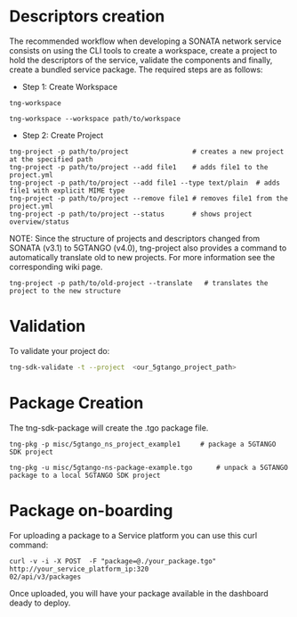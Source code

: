# Descriptors creation

The recommended workflow when developing a SONATA network service consists on using the CLI tools to create a workspace, create a project to hold the descriptors of the service, validate the components and finally, create a bundled service package. The required steps are as follows:

-   Step 1: Create Workspace

```
tng-workspace

tng-workspace --workspace path/to/workspace
````

-   Step 2: Create Project

```
tng-project -p path/to/project                # creates a new project at the specified path
tng-project -p path/to/project --add file1    # adds file1 to the project.yml
tng-project -p path/to/project --add file1 --type text/plain  # adds file1 with explicit MIME type
tng-project -p path/to/project --remove file1 # removes file1 from the project.yml
tng-project -p path/to/project --status       # shows project overview/status
````

NOTE: Since the structure of projects and descriptors changed from SONATA (v3.1) to 5GTANGO (v4.0), tng-project also provides a command to automatically translate old to new projects. For more information see the corresponding wiki page.
```
tng-project -p path/to/old-project --translate   # translates the project to the new structure
````


# Validation 

To validate your project do:

```sh
tng-sdk-validate -t --project  <our_5gtango_project_path>
```

# Package Creation

The tng-sdk-package will create the .tgo package file.

```
tng-pkg -p misc/5gtango_ns_project_example1		# package a 5GTANGO SDK project

tng-pkg -u misc/5gtango-ns-package-example.tgo		# unpack a 5GTANGO package to a local 5GTANGO SDK project
```

# Package on-boarding

For uploading a package to a Service platform you can use this curl command:

```
curl -v -i -X POST  -F "package=@./your_package.tgo" http://your_service_platform_ip:320
02/api/v3/packages
````

Once uploaded, you will have your package available in the dashboard deady to deploy.
